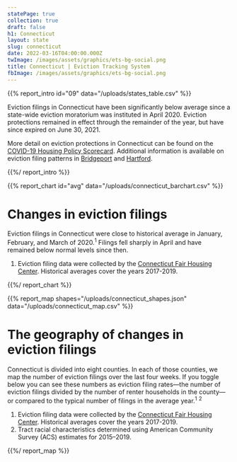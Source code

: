 ```yaml
---
statePage: true
collection: true
draft: false
h1: Connecticut
layout: state
slug: connecticut
date: 2022-03-16T04:00:00.000Z
twImage: /images/assets/graphics/ets-bg-social.png
title: Connecticut | Eviction Tracking System
fbImage: /images/assets/graphics/ets-bg-social.png
---
```


{{% report_intro id="09" data="/uploads/states_table.csv" %}}



Eviction filings in Connecticut have been significantly below average since a state-wide eviction moratorium was instituted in April 2020. Eviction protections remained in effect through the remainder of the year, but have since expired on June 30, 2021.

More detail on eviction protections in Connecticut can be found on the [COVID-19 Housing Policy Scorecard](https://evictionlab.org/covid-policy-scorecard/ct/). Additional information is available on eviction filing patterns in [Bridgeport](https://evictionlab.org/eviction-tracking/bridgeport-ct/) and [Hartford](https://evictionlab.org/eviction-tracking/hartford-ct/).



{{%/ report_intro %}}



{{% report_chart id="avg" data="/uploads/connecticut_barchart.csv" %}}



# Changes in eviction filings

Eviction filings in Connecticut were close to historical average in January, February, and March of 2020.<sup>1</sup> Filings fell sharply in April and have remained below normal levels since then.

1. Eviction filing data were collected by the [Connecticut Fair Housing Center](https://www.ctfairhousing.org/). Historical averages cover the years 2017-2019.



{{%/ report_chart %}}



{{% report_map shapes="/uploads/connecticut_shapes.json" data="/uploads/connecticut_map.csv" %}}

# The geography of changes in eviction filings

Connecticut is divided into eight counties. In each of those counties, we map the number of eviction filings over the last four weeks. If you toggle below you can see these numbers as eviction filing rates—the number of eviction filings divided by the number of renter households in the county—or compared to the typical number of filings in the average year.<sup>1</sup> <sup>2</sup>

1. Eviction filing data were collected by the [Connecticut Fair Housing Center](https://www.ctfairhousing.org/). Historical averages cover the years 2017-2019.
2. Tract racial characteristics determined using American Community Survey (ACS) estimates for 2015–2019.

{{%/ report_map %}}